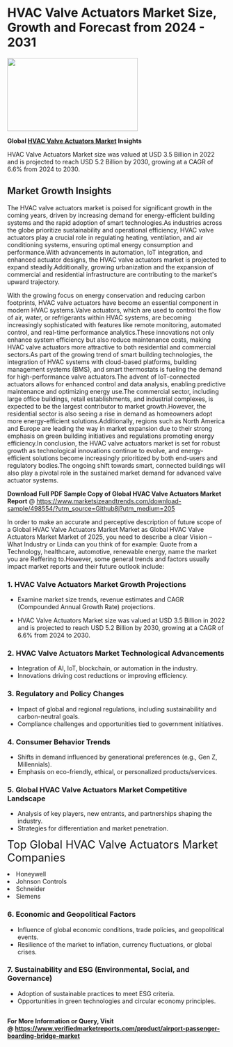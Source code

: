 <H1>HVAC Valve Actuators Market Size, Growth and Forecast from 2024 - 2031</H1><img class="aligncenter size-medium wp-image-584254" src="https://thirdeyenews.in/wp-content/uploads/2024/09/Global-Market-Research-300x168.jpeg" alt="" width="300" height="168" /><p><strong>Global&nbsp;<a href="https://www.marketsizeandtrends.com/download-sample/498554/?utm_source=Github8j?utm_medium=205">HVAC Valve Actuators Market</a> Insights</strong></p><p>HVAC Valve Actuators Market size was valued at USD 3.5 Billion in 2022 and is projected to reach USD 5.2 Billion by 2030, growing at a CAGR of 6.6% from 2024 to 2030.</p><p><h2>Market Growth Insights</h2> <p>The HVAC valve actuators market is poised for significant growth in the coming years, driven by increasing demand for energy-efficient building systems and the rapid adoption of smart technologies.As industries across the globe prioritize sustainability and operational efficiency, HVAC valve actuators play a crucial role in regulating heating, ventilation, and air conditioning systems, ensuring optimal energy consumption and performance.With advancements in automation, IoT integration, and enhanced actuator designs, the HVAC valve actuators market is projected to expand steadily.Additionally, growing urbanization and the expansion of commercial and residential infrastructure are contributing to the market's upward trajectory.</p> <p>With the growing focus on energy conservation and reducing carbon footprints, HVAC valve actuators have become an essential component in modern HVAC systems.Valve actuators, which are used to control the flow of air, water, or refrigerants within HVAC systems, are becoming increasingly sophisticated with features like remote monitoring, automated control, and real-time performance analytics.These innovations not only enhance system efficiency but also reduce maintenance costs, making HVAC valve actuators more attractive to both residential and commercial sectors.As part of the growing trend of smart building technologies, the integration of HVAC systems with cloud-based platforms, building management systems (BMS), and smart thermostats is fueling the demand for high-performance valve actuators.The advent of IoT-connected actuators allows for enhanced control and data analysis, enabling predictive maintenance and optimizing energy use.The commercial sector, including large office buildings, retail establishments, and industrial complexes, is expected to be the largest contributor to market growth.However, the residential sector is also seeing a rise in demand as homeowners adopt more energy-efficient solutions.Additionally, regions such as North America and Europe are leading the way in market expansion due to their strong emphasis on green building initiatives and regulations promoting energy efficiency.In conclusion, the HVAC valve actuators market is set for robust growth as technological innovations continue to evolve, and energy-efficient solutions become increasingly prioritized by both end-users and regulatory bodies.The ongoing shift towards smart, connected buildings will also play a pivotal role in the sustained market demand for advanced valve actuator systems.<p><span class=""><strong>Download Full PDF Sample Copy of Global HVAC Valve Actuators Market Report</strong> @ <a href="https://www.marketsizeandtrends.com/download-sample/498554/?utm_source=Github8j?utm_medium=205" target="_blank">https://www.marketsizeandtrends.com/download-sample/498554/?utm_source=Github8j?utm_medium=205</a></span></p><p>In order to make an accurate and perceptive description of future scope of a Global&nbsp;HVAC Valve Actuators Market Market as Global&nbsp;HVAC Valve Actuators Market Market of 2025, you need to describe a clear Vision &ndash; What Industry or Linda can you think of for example: Quote from a Technology, healthcare, automotive, renewable energy, name the market you are Reffering to.However, some general trends and factors usually impact market reports and their future outlook include:</p><h3>1.&nbsp;<strong>HVAC Valve Actuators Market Growth Projections</strong></h3><ul><li>Examine market size trends, revenue estimates and CAGR (Compounded Annual Growth Rate) projections.</li><li><p>HVAC Valve Actuators Market size was valued at USD 3.5 Billion in 2022 and is projected to reach USD 5.2 Billion by 2030, growing at a CAGR of 6.6% from 2024 to 2030.</p></li></ul><h3>2.&nbsp;<strong>HVAC Valve Actuators Market Technological Advancements</strong></h3><ul><li>Integration of AI, IoT, blockchain, or automation in the industry.</li><li>Innovations driving cost reductions or improving efficiency.</li></ul><h3>3.&nbsp;<strong>Regulatory and Policy Changes</strong></h3><ul><li>Impact of global and regional regulations, including sustainability and carbon-neutral goals.</li><li>Compliance challenges and opportunities tied to government initiatives.</li></ul><h3>4.&nbsp;<strong>Consumer Behavior Trends</strong></h3><ul><li>Shifts in demand influenced by generational preferences (e.g., Gen Z, Millennials).</li><li>Emphasis on eco-friendly, ethical, or personalized products/services.</li></ul><h3>5.&nbsp;<strong>Global HVAC Valve Actuators Market Competitive Landscape</strong></h3><ul><li>Analysis of key players, new entrants, and partnerships shaping the industry.</li><li>Strategies for differentiation and market penetration.</li></ul><p data-pm-slice="1 1 []"><span style="color: inherit; font-family: inherit; font-size: 25px;">Top Global HVAC Valve Actuators Market Companies</span></p><div class="" data-test-id=""><p><li>Honeywell</li><li> Johnson Controls</li><li> Schneider</li><li> Siemens</li></p></div><h3>6.&nbsp;<strong>Economic and Geopolitical Factors</strong></h3><ul><li>Influence of global economic conditions, trade policies, and geopolitical events.</li><li>Resilience of the market to inflation, currency fluctuations, or global crises.</li></ul><h3>7.&nbsp;<strong>Sustainability and ESG (Environmental, Social, and Governance)</strong></h3><ul><li>Adoption of sustainable practices to meet ESG criteria.</li><li>Opportunities in green technologies and circular economy principles.</li></ul><h2><strong style="font-size: 14px;">For More Information or Query, Visit @&nbsp;</strong><a style="background-color: #ffffff; font-size: 14px;" href="https://www.marketsizeandtrends.com/report/hvac-valve-actuators-market/" target="_blank">https://www.verifiedmarketreports.com/product/airport-passenger-boarding-bridge-market</a></h2>